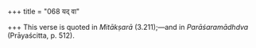 +++
title = "068 यद् वा"

+++
This verse is quoted in *Mitākṣarā* (3.211);—and in *Parāśaramādhdva*
(Prāyaścitta, p. 512).


